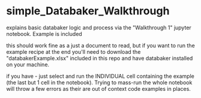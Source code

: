 # simple_Databaker_Walkthrough

explains basic databaker logic and process via the "Walkthrough 1" jupyter notebook. Example is included

this should work fine as a just a document to read, but if you want to run the example recipe at the end you'll need to download the "databakerExample.xlsx" included in this repo and have databaker installed on your machine.

if you have - just select and run the INDIVIDUAL cell containing the example (the last but 1 cell in the notebook). Trying to mass-run the whole notebook will throw a few errors as their are out of context code examples in places.

